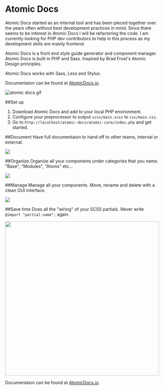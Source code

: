 # Atomic Docs

Atomic Docs started as an internal tool and has been pieced together over the years often without best development practices in mind. Since there seems to be interest in Atomic Docs I will be refactoring the code. I am currently looking for PHP dev contributors to help in this process as my development skills are mainly frontend.

Atomic Docs is a front end style guide generator and component manager. Atomic Docs is built in PHP and Sass. Inspired by Brad Frost's Atomic Design principles.

Atomic Docs works with Sass, Less and Stylus.

Documentaion can be found at <a href="http://atomicdocs.io/">AtomicDocs.io</a>.

<img src="http://atomicdocs.io/img/demo1.gif" alt="atomic docs gif" />

##Set up

1. Download Atomic Docs and add to your local PHP environment.
2. Configure your preprocessor to output `scss/main.scss` to `css/main.css`.
3. Go to `http://localhost/atomic-docs/atomic-core/index.php` and get started.

##Document
Have full documentaion to hand off to other teams, internal or external.

<img src="http://atomicdocs.io/img/document.png" />

##Organize
Organize all your components under categories that you name. "Base", "Modules", "Atoms" etc...

<img src="http://atomicdocs.io/img/organize.png"/>

##Manage
Manage all your components. Move, rename and delete with a clean GUI interface.

<img src="http://atomicdocs.io/img/manage.gif" />

##Save time
Does all the "wiring" of your SCSS partials. Never write `@import "partial-name";` again.

<img width="500" src="http://atomicdocs.io/img/helpful.png"/>

Documentaion can be found at <a href="http://atomicdocs.io/">AtomicDocs.io</a>.

